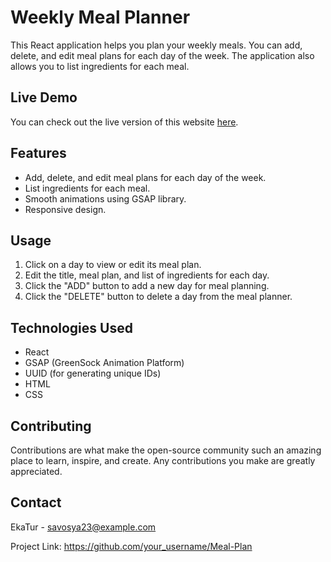 # Weekly Meal Planner

This React application helps you plan your weekly meals. You can add, delete, and edit meal plans for each day of the week. The application also allows you to list ingredients for each meal.

## Live Demo

You can check out the live version of this website [here](https://weekly-mealplan.netlify.app/).

## Features

- Add, delete, and edit meal plans for each day of the week.
- List ingredients for each meal.
- Smooth animations using GSAP library.
- Responsive design.

## Usage

1. Click on a day to view or edit its meal plan.
2. Edit the title, meal plan, and list of ingredients for each day.
3. Click the "ADD" button to add a new day for meal planning.
4. Click the "DELETE" button to delete a day from the meal planner.

## Technologies Used

- React
- GSAP (GreenSock Animation Platform)
- UUID (for generating unique IDs)
- HTML
- CSS

## Contributing

Contributions are what make the open-source community such an amazing place to learn, inspire, and create. Any contributions you make are greatly appreciated.

## Contact
EkaTur - savosya23@example.com

Project Link: https://github.com/your_username/Meal-Plan
